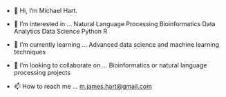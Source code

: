 - 👋 Hi, I’m Michael Hart.


- 👀 I’m interested in ...
Natural Language Processing
Bioinformatics
Data Analytics
Data Science
Python
R

- 🌱 I’m currently learning ...
Advanced data science and machine learning techniques

- 💞️ I’m looking to collaborate on ...
Bioinformatics or natural language processing projects

- 📫 How to reach me ...
m.james.hart@gmail.com

<!---
MaikeruHart/MaikeruHart is a ✨ special ✨ repository because its `README.md` (this file) appears on your GitHub profile.
You can click the Preview link to take a look at your changes.
--->
